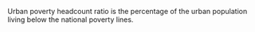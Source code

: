 Urban poverty headcount ratio is the percentage of the urban population living below the national poverty lines.